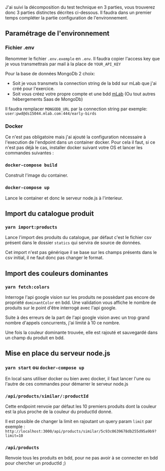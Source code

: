 J'ai suivi la décomposition du test technique en 3 parties, vous trouverez donc 3 parties distinctes décrites ci-dessous.
Il faudra dans un premier temps compléter la partie configuration de l'environnement.

## Paramétrage de l'environnement

### Fichier .env

Renommer le fichier `.env.exemple` en `.env`.
Il faudra copier l'access key que je vous transmettrais par mail à la place de `YOUR_API_KEY`

Pour la base de données MongoDb 2 choix:

- Soit je vous transmets la connection string de la bdd sur mLab que j'ai créé pour l'exercice.
- Soit vous créez votre propre compte et une bdd [mLab](https://mlab.com/) (Ou tout autres hébergements Saas de MongoDb)

Il faudra remplacer `MONGODB_URL` par la connection string par exemple: `user:pwd@ds15044.mlab.com:444/early-birds`

### Docker

Ce n'est pas obligatoire mais j'ai ajouté la configuration nécessaire à l'execution de l'endpoint dans un container docker.
Pour cela il faut, si ce n'est pas déjà le cas, installer docker suivant votre OS et lancer les commandes suivantes :

### `docker-compose build`

Construit l'image du container.

### `docker-compose up`

Lance le container et donc le serveur node.js à l'interieur.

## Import du catalogue produit

### `yarn import:products`

Lance l'import des produits du catalogue, par défaut c'est le fichier csv présent dans le dossier `statics` qui servira de source de données.

Cet import n'est pas générique il se base sur les champs présents dans le csv initial, il ne faut donc pas changer le format.

## Import des couleurs dominantes

### `yarn fetch:colors`

Interroge l'api google vision sur les produits ne possèdant pas encore de propriété `dominantColor` en bdd.
Une validation vous affiche le nombre de produits sur le point d'être interrogé avec l'api google.

Suite à des erreurs de la part de l'api google vision avec un trop grand nombre d'appels concurrents, j'ai limité à 10 ce nombre.

Une fois la couleur dominante trouvée, elle est rajouté et sauvegardé dans un champ du produit en bdd.

## Mise en place du serveur node.js

### `yarn start` ou `docker-compose up`

En local sans utiliser docker ou bien avec docker, il faut lancer l'une ou l'autre de ces commandes pour démarrer le serveur node.js

### `/api/products/similar/:productId`

Cette endpoint renvoie par défaut les 10 premiers produits dont la couleur est la plus proche de la couleur du productId donné.

Il est possible de changer la limit en rajoutant un query param `limit` par exemple :
`http://localhost:3000/api/products/similar/5c93c0639678db255d95a9b9?limit=10`

### `/api/products`

Renvoie tous les produits en bdd, pour ne pas avoir à se connecter en bdd pour chercher un productId ;)
